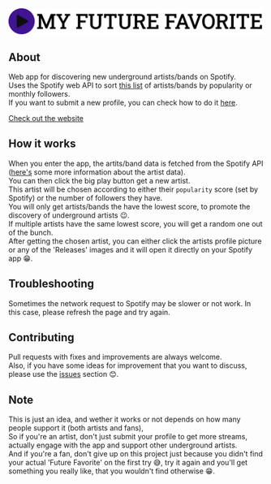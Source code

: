 <img src="public/header_img.png">

## About

Web app for discovering new underground artists/bands on Spotify.\
Uses the Spotify web API to sort [this list](https://github.com/Ricardo-Silva91/my-future-favorite/blob/main/src/assets/artists.js) of artists/bands by popularity or monthly followers.\
If you want to submit a new profile, you can check how to do it [here](https://github.com/Ricardo-Silva91/my-future-favorite/blob/main/docs/how-to-submit.md).

[Check out the website](https://my-future-favorite.netlify.app/)

## How it works

When you enter the app, the artits/band data is fetched from the Spotify API ([here's](https://developer.spotify.com/documentation/web-api/reference/#/operations/get-an-artist) some more information about the artist data).\
You can then click the big play button get a new artist.\
This artist will be chosen according to either their `popularity` score (set by Spotify) or the number of followers they have.\
You will only get artists/bands the have the lowest score, to promote the discovery of underground artists 😉.\
If multiple artists have the same lowest score, you will get a random one out of the bunch.\
After getting the chosen artist, you can either click the artists profile picture or any of the 'Releases' images and it will open it directly on your Spotify app 😁.

## Troubleshooting

Sometimes the network request to Spotify may be slower or not work.
In this case, please refresh the page and try again.

## Contributing

Pull requests with fixes and improvements are always welcome.\
Also, if you have some ideas for improvement that you want to discuss, please use the [issues](https://github.com/Ricardo-Silva91/my-future-favorite/issues?q=is%3Aissue+is%3Aopen+sort%3Aupdated-desc) section 😊.

## Note


This is just an idea, and wether it works or not depends on how many people support it (both artists and fans),\
So if you're an artist, don't just submit your profile to get more streams, actually engage with the app and support other underground artists.\
And if you're a fan, don't give up on this project just because you didn't find your actual 'Future Favorite' on the first try 😅, try it again and you'll get something you really like, that you wouldn't find otherwise 😁.
